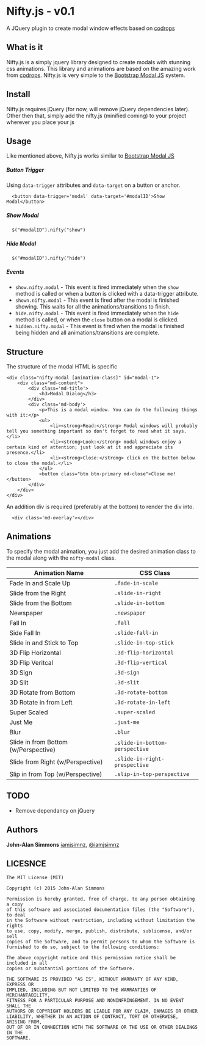 Nifty.js - v0.1
==========

A JQuery plugin to create modal window effects based on [codrops](http://tympanus.net/Development/ModalWindowEffects/)

## What is it

Nifty.js is a simply jquery library designed to create modals with stunning css animations. This library and animations are based on the amazing work from [codrops](http://tympanus.net/Development/ModalWindowEffects). Nifty.js is very simple to the [Bootstrap Modal JS](http://getbootstrap.com/javascript/#modals) system.

## Install

Nifty.js requires jQuery (for now, will remove jQuery dependencies later).
Other then that, simply add the nifty.js (minified coming) to your project wherever you place your js

## Usage

Like mentioned above, Nifty.js works similar to [Bootstrap Modal JS](http://getbootstrap.com/javascript/#modals)

##### Button Trigger
Using `data-trigger` attributes and `data-target` on a button or anchor.
```
  <button data-trigger='modal' data-target='#modalID'>Show Modal</button>
```

##### Show Modal
```
  $("#modalID").nifty("show")
```

##### Hide Modal
```
  $("#modalID").nifty("hide")
```

##### Events
* `show.nifty.modal` - This event is fired immediately when the `show` method is called or when a button is clicked with a data-trigger attribute.
* `shown.nifty.modal` - This event is fired after the modal is finished showing. This waits for all the animations/transitions to finish.
* `hide.nifty.modal` - This event is fired immediately when the `hide` method is called, or when the `close` button on a modal is clicked.
* `hidden.nifty.modal` - This event is fired when the modal is finished being hidden and all animations/transitions are complete.


## Structure
The structure of the modal HTML is specific

```
<div class="nifty-modal [animation-class]" id="modal-1">
	<div class="md-content">
		<div class='md-title'>
			<h3>Modal Dialog</h3>
		</div>
		<div class='md-body'>
			<p>This is a modal window. You can do the following things with it:</p>
			<ul>
				<li><strong>Read:</strong> Modal windows will probably tell you something important so don't forget to read what it says.</li>
				<li><strong>Look:</strong> modal windows enjoy a certain kind of attention; just look at it and appreciate its presence.</li>
				<li><strong>Close:</strong> click on the button below to close the modal.</li>
			</ul>
			<button class="btn btn-primary md-close">Close me!</button>
		</div>
	</div>
</div>
```

An addition div is required (preferably at the bottom) to render the div into.
```
  <div class='md-overlay'></div>
```

## Animations

To specify the modal animation, you just add the desired animation class to the modal along with the `nifty-modal` class.

Animation Name | CSS Class
--- | ---
Fade In and Scale Up | `.fade-in-scale`
Slide from the Right | `.slide-in-right`
Slide from the Bottom | `.slide-in-bottom`
Newspaper | `.newspaper`
Fall In | `.fall`
Side Fall In | `.slide-fall-in`
Slide in and Stick to Top | `.slide-in-top-stick`
3D Flip Horizontal | `.3d-flip-horizontal`
3D Flip Veritcal | `.3d-flip-vertical`
3D Sign | `.3d-sign`
3D Slit | `.3d-slit`
3D Rotate from Bottom | `.3d-rotate-bottom`
3D Rotate in from Left | `.3d-rotate-in-left`
Super Scaled | `.super-scaled`
Just Me | `.just-me`
Blur | `.blur`
Slide in from Bottom (w/Perspective) | `.slide-in-bottom-perspective`
Slide from Right (w/Perspective) | `.slide-in-right-prespective`
Slip in from Top (w/Perspective) | `.slip-in-top-perspective`


## TODO
* Remove dependancy on jQuery

## Authors
**John-Alan Simmons** [iamjsimnz](https://github.com/jsimnz), [@iamjsimnz](https://twitter.com/iamjsimnz)

## LICESNCE
```
The MIT License (MIT)

Copyright (c) 2015 John-Alan Simmons

Permission is hereby granted, free of charge, to any person obtaining a copy
of this software and associated documentation files (the "Software"), to deal
in the Software without restriction, including without limitation the rights
to use, copy, modify, merge, publish, distribute, sublicense, and/or sell
copies of the Software, and to permit persons to whom the Software is
furnished to do so, subject to the following conditions:

The above copyright notice and this permission notice shall be included in all
copies or substantial portions of the Software.

THE SOFTWARE IS PROVIDED "AS IS", WITHOUT WARRANTY OF ANY KIND, EXPRESS OR
IMPLIED, INCLUDING BUT NOT LIMITED TO THE WARRANTIES OF MERCHANTABILITY,
FITNESS FOR A PARTICULAR PURPOSE AND NONINFRINGEMENT. IN NO EVENT SHALL THE
AUTHORS OR COPYRIGHT HOLDERS BE LIABLE FOR ANY CLAIM, DAMAGES OR OTHER
LIABILITY, WHETHER IN AN ACTION OF CONTRACT, TORT OR OTHERWISE, ARISING FROM,
OUT OF OR IN CONNECTION WITH THE SOFTWARE OR THE USE OR OTHER DEALINGS IN THE
SOFTWARE.
```

